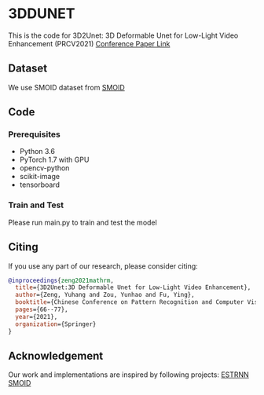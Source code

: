 # 3DDUNET
This is the code for 3D2Unet: 3D Deformable Unet for Low-Light Video Enhancement (PRCV2021) 
[Conference Paper Link](https://link.springer.com/book/10.1007/978-3-030-88004-0) 


## Dataset

We use SMOID dataset from [SMOID](https://github.com/MichaelHYJiang/Learning-to-See-Moving-Objects-in-the-Dark)

## Code


### Prerequisites

- Python 3.6
- PyTorch 1.7 with GPU
- opencv-python
- scikit-image
- tensorboard

### Train and Test

Please run main.py to train and test the model

## Citing

If you use any part of our research, please consider citing:

```bibtex
@inproceedings{zeng2021mathrm,
  title={3D2Unet:3D Deformable Unet for Low-Light Video Enhancement},
  author={Zeng, Yuhang and Zou, Yunhao and Fu, Ying},
  booktitle={Chinese Conference on Pattern Recognition and Computer Vision (PRCV)},
  pages={66--77},
  year={2021},
  organization={Springer}
}

```


## Acknowledgement
Our work and implementations are inspired by following projects:
[ESTRNN](https://github.com/zzh-tech/ESTRNN)
[SMOID](https://github.com/MichaelHYJiang/Learning-to-See-Moving-Objects-in-the-Dark)
